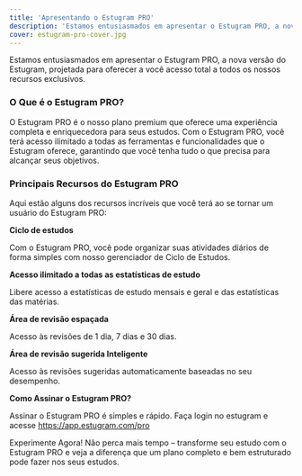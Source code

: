 ```yaml
---
title: 'Apresentando o Estugram PRO'
description: 'Estamos entusiasmados em apresentar o Estugram PRO, a nova versão do Estugram, projetada para oferecer a você acesso total a todos os nossos recursos exclusivos'
cover: estugram-pro-cover.jpg
---
```

Estamos entusiasmados em apresentar o Estugram PRO, a nova versão do Estugram, projetada para oferecer a você acesso total a todos os nossos recursos exclusivos.

### O Que é o Estugram PRO?

O Estugram PRO é o nosso plano premium que oferece uma experiência completa e enriquecedora para seus estudos. Com o Estugram PRO, você terá acesso ilimitado a todas as ferramentas e funcionalidades que o Estugram oferece, garantindo que você tenha tudo o que precisa para alcançar seus objetivos.

### Principais Recursos do Estugram PRO

Aqui estão alguns dos recursos incríveis que você terá ao se tornar um usuário do Estugram PRO:

**Ciclo de estudos**

Com o Estugram PRO, você pode organizar suas atividades diários de forma simples com nosso gerenciador de Ciclo de Estudos.

**Acesso ilimitado a todas as estatísticas de estudo**

Libere acesso a estatísticas de estudo mensais e geral e das estatísticas das matérias.

**Área de revisão espaçada**

Acesso às revisões de 1 dia, 7 dias e 30 dias.

**Área de revisão sugerida Inteligente**

Acesso às revisões sugeridas automaticamente baseadas no seu desempenho.

**Como Assinar o Estugram PRO?**

Assinar o Estugram PRO é simples e rápido. Faça login no estugram e acesse https://app.estugram.com/pro

Experimente Agora! Não perca mais tempo – transforme seu estudo com o Estugram PRO e veja a diferença que um plano completo e bem estruturado pode fazer nos seus estudos.